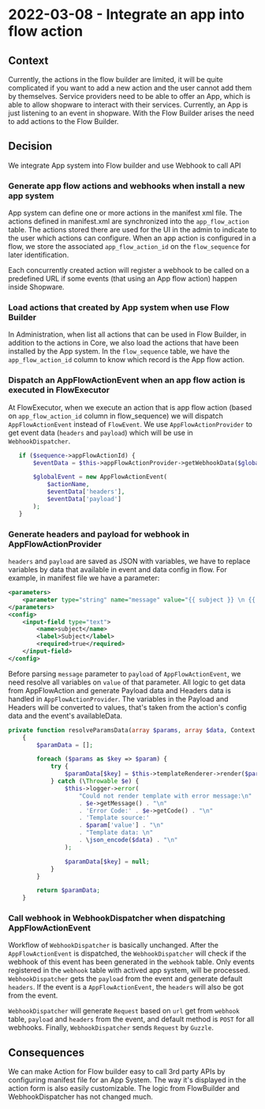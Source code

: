 # 2022-03-08 - Integrate an app into flow action

## Context
Currently, the actions in the flow builder are limited, it will be quite complicated if you want to add a new action and the user cannot add them by themselves.
Service providers need to be able to offer an App, which is able to allow shopware to interact with their services. 
Currently, an App is just listening to an event in shopware. With the Flow Builder arises the need to add actions to the Flow Builder.

## Decision
We integrate App system into Flow builder and use Webhook to call API

### Generate app flow actions and webhooks when install a new app system
App system can define one or more actions in the manifest xml file.
The actions defined in manifest.xml are synchronized into the `app_flow_action` table. The actions stored there are used for the UI in the admin to indicate to the user which actions
can configure. When an app action is configured in a flow, we store the associated `app_flow_action_id` on the `flow_sequence` for later identification.

Each concurrently created action will register a webhook to be called on a predefined URL if some events (that using an App flow action) happen inside Shopware.

### Load actions that created by App system when use Flow Builder
In Administration, when list all actions that can be used in Flow Builder, in addition to the actions in Core, we also load the actions that have been installed by the App system.
In the `flow_sequence` table, we have the `app_flow_action_id` column to know which record is the App flow action.

### Dispatch an AppFlowActionEvent when an app flow action is executed in FlowExecutor
At FlowExecutor, when we execute an action that is app flow action (based on `app_flow_action_id` column in flow_sequence) we will dispatch `AppFlowActionEvent` instead of `FlowEvent`.
We use `AppFlowActionProvider` to get event data (`headers` and `payload`) which will be use in `WebhookDispatcher`.

```php
   if ($sequence->appFlowActionId) {
       $eventData = $this->appFlowActionProvider->getWebhookData($globalEvent, $sequence->appFlowActionId);

       $globalEvent = new AppFlowActionEvent(
           $actionName,
           $eventData['headers'],
           $eventData['payload']
       );
   }
```

### Generate headers and payload for webhook in AppFlowActionProvider
`headers` and `payload` are saved as JSON with variables, we have to replace variables by data that available in event and data config in flow.
For example, in manifest file we have a parameter:

```xml
<parameters>
    <parameter type="string" name="message" value="{{ subject }} \n {{ customer.lastName }} some text here"/>
</parameters>
<config>
    <input-field type="text">
        <name>subject</name>
        <label>Subject</label>
        <required>true</required>
    </input-field>
</config>
```

Before parsing `message` parameter to `payload` of `AppFlowActionEvent`, we need resolve all variables on `value` of that parameter.
All logic to get data from AppFlowAction and generate Payload data and Headers data is handled in `AppFlowActionProvider`.
The variables in the Payload and Headers will be converted to values, that's taken from the action's config data and the event's availableData.

```php
private function resolveParamsData(array $params, array $data, Context $context): array
    {
        $paramData = [];

        foreach ($params as $key => $param) {
            try {
                $paramData[$key] = $this->templateRenderer->render($param, $data, $context);
            } catch (\Throwable $e) {
                $this->logger->error(
                    "Could not render template with error message:\n"
                    . $e->getMessage() . "\n"
                    . 'Error Code:' . $e->getCode() . "\n"
                    . 'Template source:'
                    . $param['value'] . "\n"
                    . "Template data: \n"
                    . \json_encode($data) . "\n"
                );

                $paramData[$key] = null;
            }
        }

        return $paramData;
    }
```

### Call webhook in WebhookDispatcher when dispatching AppFlowActionEvent
Workflow of `WebhookDispatcher` is basically unchanged.
After the `AppFlowActionEvent` is dispatched, the `WebhookDispatcher` will check if the webhook of this event has been generated in the `webhook` table. Only events registered in the `webhook` table with actived app system, will be processed.
`WebhookDispatcher` gets the `payload` from the event and generate default `headers`. If the event is a `AppFlowActionEvent`, the `headers` will also be got from the event.

`WebhookDispatcher` will generate `Request` based on `url` get from `webhook` table, `payload` and `headers` from the event, and default method is `POST` for all webhooks.
Finally, `WebhookDispatcher` sends `Request` by `Guzzle`.

## Consequences
We can make Action for Flow builder easy to call 3rd party APIs by configuring manifest file for an App System. The way it's displayed in the action form is also easily customizable.
The logic from FlowBuilder and WebhookDispatcher has not changed much.
